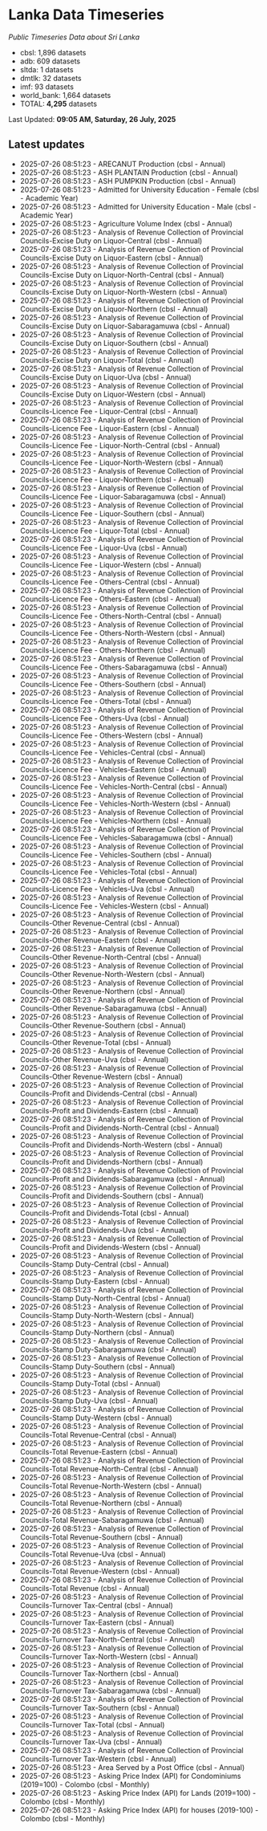 # Lanka Data Timeseries
*Public Timeseries Data about Sri Lanka*

* cbsl: 1,896 datasets
* adb: 609 datasets
* sltda: 1 datasets
* dmtlk: 32 datasets
* imf: 93 datasets
* world_bank: 1,664 datasets
* TOTAL: **4,295** datasets

Last Updated: **09:05 AM, Saturday, 26 July, 2025**

## Latest updates

* 2025-07-26 08:51:23 - ARECANUT Production (cbsl - Annual)
* 2025-07-26 08:51:23 - ASH PLANTAIN Production (cbsl - Annual)
* 2025-07-26 08:51:23 - ASH PUMPKIN Production (cbsl - Annual)
* 2025-07-26 08:51:23 - Admitted for University Education - Female (cbsl - Academic Year)
* 2025-07-26 08:51:23 - Admitted for University Education - Male (cbsl - Academic Year)
* 2025-07-26 08:51:23 - Agriculture Volume Index (cbsl - Annual)
* 2025-07-26 08:51:23 - Analysis of Revenue Collection of Provincial Councils-Excise Duty on Liquor-Central (cbsl - Annual)
* 2025-07-26 08:51:23 - Analysis of Revenue Collection of Provincial Councils-Excise Duty on Liquor-Eastern (cbsl - Annual)
* 2025-07-26 08:51:23 - Analysis of Revenue Collection of Provincial Councils-Excise Duty on Liquor-North-Central (cbsl - Annual)
* 2025-07-26 08:51:23 - Analysis of Revenue Collection of Provincial Councils-Excise Duty on Liquor-North-Western (cbsl - Annual)
* 2025-07-26 08:51:23 - Analysis of Revenue Collection of Provincial Councils-Excise Duty on Liquor-Northern (cbsl - Annual)
* 2025-07-26 08:51:23 - Analysis of Revenue Collection of Provincial Councils-Excise Duty on Liquor-Sabaragamuwa (cbsl - Annual)
* 2025-07-26 08:51:23 - Analysis of Revenue Collection of Provincial Councils-Excise Duty on Liquor-Southern (cbsl - Annual)
* 2025-07-26 08:51:23 - Analysis of Revenue Collection of Provincial Councils-Excise Duty on Liquor-Total (cbsl - Annual)
* 2025-07-26 08:51:23 - Analysis of Revenue Collection of Provincial Councils-Excise Duty on Liquor-Uva (cbsl - Annual)
* 2025-07-26 08:51:23 - Analysis of Revenue Collection of Provincial Councils-Excise Duty on Liquor-Western (cbsl - Annual)
* 2025-07-26 08:51:23 - Analysis of Revenue Collection of Provincial Councils-Licence Fee - Liquor-Central (cbsl - Annual)
* 2025-07-26 08:51:23 - Analysis of Revenue Collection of Provincial Councils-Licence Fee - Liquor-Eastern (cbsl - Annual)
* 2025-07-26 08:51:23 - Analysis of Revenue Collection of Provincial Councils-Licence Fee - Liquor-North-Central (cbsl - Annual)
* 2025-07-26 08:51:23 - Analysis of Revenue Collection of Provincial Councils-Licence Fee - Liquor-North-Western (cbsl - Annual)
* 2025-07-26 08:51:23 - Analysis of Revenue Collection of Provincial Councils-Licence Fee - Liquor-Northern (cbsl - Annual)
* 2025-07-26 08:51:23 - Analysis of Revenue Collection of Provincial Councils-Licence Fee - Liquor-Sabaragamuwa (cbsl - Annual)
* 2025-07-26 08:51:23 - Analysis of Revenue Collection of Provincial Councils-Licence Fee - Liquor-Southern (cbsl - Annual)
* 2025-07-26 08:51:23 - Analysis of Revenue Collection of Provincial Councils-Licence Fee - Liquor-Total (cbsl - Annual)
* 2025-07-26 08:51:23 - Analysis of Revenue Collection of Provincial Councils-Licence Fee - Liquor-Uva (cbsl - Annual)
* 2025-07-26 08:51:23 - Analysis of Revenue Collection of Provincial Councils-Licence Fee - Liquor-Western (cbsl - Annual)
* 2025-07-26 08:51:23 - Analysis of Revenue Collection of Provincial Councils-Licence Fee - Others-Central (cbsl - Annual)
* 2025-07-26 08:51:23 - Analysis of Revenue Collection of Provincial Councils-Licence Fee - Others-Eastern (cbsl - Annual)
* 2025-07-26 08:51:23 - Analysis of Revenue Collection of Provincial Councils-Licence Fee - Others-North-Central (cbsl - Annual)
* 2025-07-26 08:51:23 - Analysis of Revenue Collection of Provincial Councils-Licence Fee - Others-North-Western (cbsl - Annual)
* 2025-07-26 08:51:23 - Analysis of Revenue Collection of Provincial Councils-Licence Fee - Others-Northern (cbsl - Annual)
* 2025-07-26 08:51:23 - Analysis of Revenue Collection of Provincial Councils-Licence Fee - Others-Sabaragamuwa (cbsl - Annual)
* 2025-07-26 08:51:23 - Analysis of Revenue Collection of Provincial Councils-Licence Fee - Others-Southern (cbsl - Annual)
* 2025-07-26 08:51:23 - Analysis of Revenue Collection of Provincial Councils-Licence Fee - Others-Total (cbsl - Annual)
* 2025-07-26 08:51:23 - Analysis of Revenue Collection of Provincial Councils-Licence Fee - Others-Uva (cbsl - Annual)
* 2025-07-26 08:51:23 - Analysis of Revenue Collection of Provincial Councils-Licence Fee - Others-Western (cbsl - Annual)
* 2025-07-26 08:51:23 - Analysis of Revenue Collection of Provincial Councils-Licence Fee - Vehicles-Central (cbsl - Annual)
* 2025-07-26 08:51:23 - Analysis of Revenue Collection of Provincial Councils-Licence Fee - Vehicles-Eastern (cbsl - Annual)
* 2025-07-26 08:51:23 - Analysis of Revenue Collection of Provincial Councils-Licence Fee - Vehicles-North-Central (cbsl - Annual)
* 2025-07-26 08:51:23 - Analysis of Revenue Collection of Provincial Councils-Licence Fee - Vehicles-North-Western (cbsl - Annual)
* 2025-07-26 08:51:23 - Analysis of Revenue Collection of Provincial Councils-Licence Fee - Vehicles-Northern (cbsl - Annual)
* 2025-07-26 08:51:23 - Analysis of Revenue Collection of Provincial Councils-Licence Fee - Vehicles-Sabaragamuwa (cbsl - Annual)
* 2025-07-26 08:51:23 - Analysis of Revenue Collection of Provincial Councils-Licence Fee - Vehicles-Southern (cbsl - Annual)
* 2025-07-26 08:51:23 - Analysis of Revenue Collection of Provincial Councils-Licence Fee - Vehicles-Total (cbsl - Annual)
* 2025-07-26 08:51:23 - Analysis of Revenue Collection of Provincial Councils-Licence Fee - Vehicles-Uva (cbsl - Annual)
* 2025-07-26 08:51:23 - Analysis of Revenue Collection of Provincial Councils-Licence Fee - Vehicles-Western (cbsl - Annual)
* 2025-07-26 08:51:23 - Analysis of Revenue Collection of Provincial Councils-Other Revenue-Central (cbsl - Annual)
* 2025-07-26 08:51:23 - Analysis of Revenue Collection of Provincial Councils-Other Revenue-Eastern (cbsl - Annual)
* 2025-07-26 08:51:23 - Analysis of Revenue Collection of Provincial Councils-Other Revenue-North-Central (cbsl - Annual)
* 2025-07-26 08:51:23 - Analysis of Revenue Collection of Provincial Councils-Other Revenue-North-Western (cbsl - Annual)
* 2025-07-26 08:51:23 - Analysis of Revenue Collection of Provincial Councils-Other Revenue-Northern (cbsl - Annual)
* 2025-07-26 08:51:23 - Analysis of Revenue Collection of Provincial Councils-Other Revenue-Sabaragamuwa (cbsl - Annual)
* 2025-07-26 08:51:23 - Analysis of Revenue Collection of Provincial Councils-Other Revenue-Southern (cbsl - Annual)
* 2025-07-26 08:51:23 - Analysis of Revenue Collection of Provincial Councils-Other Revenue-Total (cbsl - Annual)
* 2025-07-26 08:51:23 - Analysis of Revenue Collection of Provincial Councils-Other Revenue-Uva (cbsl - Annual)
* 2025-07-26 08:51:23 - Analysis of Revenue Collection of Provincial Councils-Other Revenue-Western (cbsl - Annual)
* 2025-07-26 08:51:23 - Analysis of Revenue Collection of Provincial Councils-Profit and Dividends-Central (cbsl - Annual)
* 2025-07-26 08:51:23 - Analysis of Revenue Collection of Provincial Councils-Profit and Dividends-Eastern (cbsl - Annual)
* 2025-07-26 08:51:23 - Analysis of Revenue Collection of Provincial Councils-Profit and Dividends-North-Central (cbsl - Annual)
* 2025-07-26 08:51:23 - Analysis of Revenue Collection of Provincial Councils-Profit and Dividends-North-Western (cbsl - Annual)
* 2025-07-26 08:51:23 - Analysis of Revenue Collection of Provincial Councils-Profit and Dividends-Northern (cbsl - Annual)
* 2025-07-26 08:51:23 - Analysis of Revenue Collection of Provincial Councils-Profit and Dividends-Sabaragamuwa (cbsl - Annual)
* 2025-07-26 08:51:23 - Analysis of Revenue Collection of Provincial Councils-Profit and Dividends-Southern (cbsl - Annual)
* 2025-07-26 08:51:23 - Analysis of Revenue Collection of Provincial Councils-Profit and Dividends-Total (cbsl - Annual)
* 2025-07-26 08:51:23 - Analysis of Revenue Collection of Provincial Councils-Profit and Dividends-Uva (cbsl - Annual)
* 2025-07-26 08:51:23 - Analysis of Revenue Collection of Provincial Councils-Profit and Dividends-Western (cbsl - Annual)
* 2025-07-26 08:51:23 - Analysis of Revenue Collection of Provincial Councils-Stamp Duty-Central (cbsl - Annual)
* 2025-07-26 08:51:23 - Analysis of Revenue Collection of Provincial Councils-Stamp Duty-Eastern (cbsl - Annual)
* 2025-07-26 08:51:23 - Analysis of Revenue Collection of Provincial Councils-Stamp Duty-North-Central (cbsl - Annual)
* 2025-07-26 08:51:23 - Analysis of Revenue Collection of Provincial Councils-Stamp Duty-North-Western (cbsl - Annual)
* 2025-07-26 08:51:23 - Analysis of Revenue Collection of Provincial Councils-Stamp Duty-Northern (cbsl - Annual)
* 2025-07-26 08:51:23 - Analysis of Revenue Collection of Provincial Councils-Stamp Duty-Sabaragamuwa (cbsl - Annual)
* 2025-07-26 08:51:23 - Analysis of Revenue Collection of Provincial Councils-Stamp Duty-Southern (cbsl - Annual)
* 2025-07-26 08:51:23 - Analysis of Revenue Collection of Provincial Councils-Stamp Duty-Total (cbsl - Annual)
* 2025-07-26 08:51:23 - Analysis of Revenue Collection of Provincial Councils-Stamp Duty-Uva (cbsl - Annual)
* 2025-07-26 08:51:23 - Analysis of Revenue Collection of Provincial Councils-Stamp Duty-Western (cbsl - Annual)
* 2025-07-26 08:51:23 - Analysis of Revenue Collection of Provincial Councils-Total Revenue-Central (cbsl - Annual)
* 2025-07-26 08:51:23 - Analysis of Revenue Collection of Provincial Councils-Total Revenue-Eastern (cbsl - Annual)
* 2025-07-26 08:51:23 - Analysis of Revenue Collection of Provincial Councils-Total Revenue-North-Central (cbsl - Annual)
* 2025-07-26 08:51:23 - Analysis of Revenue Collection of Provincial Councils-Total Revenue-North-Western (cbsl - Annual)
* 2025-07-26 08:51:23 - Analysis of Revenue Collection of Provincial Councils-Total Revenue-Northern (cbsl - Annual)
* 2025-07-26 08:51:23 - Analysis of Revenue Collection of Provincial Councils-Total Revenue-Sabaragamuwa (cbsl - Annual)
* 2025-07-26 08:51:23 - Analysis of Revenue Collection of Provincial Councils-Total Revenue-Southern (cbsl - Annual)
* 2025-07-26 08:51:23 - Analysis of Revenue Collection of Provincial Councils-Total Revenue-Uva (cbsl - Annual)
* 2025-07-26 08:51:23 - Analysis of Revenue Collection of Provincial Councils-Total Revenue-Western (cbsl - Annual)
* 2025-07-26 08:51:23 - Analysis of Revenue Collection of Provincial Councils-Total Revenue (cbsl - Annual)
* 2025-07-26 08:51:23 - Analysis of Revenue Collection of Provincial Councils-Turnover Tax-Central (cbsl - Annual)
* 2025-07-26 08:51:23 - Analysis of Revenue Collection of Provincial Councils-Turnover Tax-Eastern (cbsl - Annual)
* 2025-07-26 08:51:23 - Analysis of Revenue Collection of Provincial Councils-Turnover Tax-North-Central (cbsl - Annual)
* 2025-07-26 08:51:23 - Analysis of Revenue Collection of Provincial Councils-Turnover Tax-North-Western (cbsl - Annual)
* 2025-07-26 08:51:23 - Analysis of Revenue Collection of Provincial Councils-Turnover Tax-Northern (cbsl - Annual)
* 2025-07-26 08:51:23 - Analysis of Revenue Collection of Provincial Councils-Turnover Tax-Sabaragamuwa (cbsl - Annual)
* 2025-07-26 08:51:23 - Analysis of Revenue Collection of Provincial Councils-Turnover Tax-Southern (cbsl - Annual)
* 2025-07-26 08:51:23 - Analysis of Revenue Collection of Provincial Councils-Turnover Tax-Total (cbsl - Annual)
* 2025-07-26 08:51:23 - Analysis of Revenue Collection of Provincial Councils-Turnover Tax-Uva (cbsl - Annual)
* 2025-07-26 08:51:23 - Analysis of Revenue Collection of Provincial Councils-Turnover Tax-Western (cbsl - Annual)
* 2025-07-26 08:51:23 - Area Served by a Post Office (cbsl - Annual)
* 2025-07-26 08:51:23 - Asking Price Index (API) for Condominiums (2019=100) - Colombo (cbsl - Monthly)
* 2025-07-26 08:51:23 - Asking Price Index (API) for Lands (2019=100) - Colombo (cbsl - Monthly)
* 2025-07-26 08:51:23 - Asking Price Index (API) for houses (2019-100) - Colombo (cbsl - Monthly)